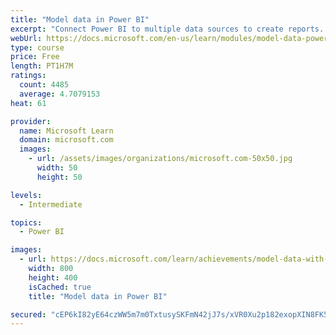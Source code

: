 ```yaml
---
title: "Model data in Power BI"
excerpt: "Connect Power BI to multiple data sources to create reports. Define the relationship between your data sources."
webUrl: https://docs.microsoft.com/en-us/learn/modules/model-data-power-bi/
type: course
price: Free
length: PT1H7M
ratings:
  count: 4485
  average: 4.7079153
heat: 61

provider:
  name: Microsoft Learn
  domain: microsoft.com
  images:
    - url: /assets/images/organizations/microsoft.com-50x50.jpg
      width: 50
      height: 50

levels:
  - Intermediate

topics:
  - Power BI

images:
  - url: https://docs.microsoft.com/learn/achievements/model-data-with-power-bi-desktop-social.png
    width: 800
    height: 400
    isCached: true
    title: "Model data in Power BI"

secured: "cEP6kI82yE64czWW5m7m0TxtusySKFmN42jJ7s/xVR0Xu2p182exopXIN8FK5zqkFIFIkkVs6Bk+WBhsyyFIChsSsIqxkPyrWsBQR1VWnEo9dpEZ2YQRa+hqOgVf5sGEgJ7TbrVJhDrhGLWKjbkjydMseRa2sDDUuik60DuRybCzIq0mxa5Ay2HOfA4CA222+XAQeiRvodyfkk9YOBog+1YAGfbLimttA+fTexaDT9s3DbMrf4NjewzF1yrGaQii0MbsKqprsrf/2354xRjtlyChHv93v31hzTdDSwdj6iuxDLKyH1NeTyVjYZSZh5MYSlbyjqFVGIdHsie26KU+joSu2V9QyUlCDgeHBdCuNXu303jYWMBEQ/1xlsH3N2QQhZwLWf42ZIrAqT0QcczQeQ==;QXZR8Tx7nhKJj/eFNMRMtQ=="
---
```


